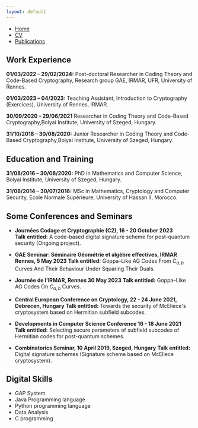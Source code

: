 ```yaml
---
layout: default
---
```


<div class="navbar">
  <ul>
    <li><a href="./index.html">Home</a></li>
    <li><a href="./cv.html" class="active">CV</a></li>
    <!--li><a href="./research.html">Research</a></li-->
    <li><a href="./publications.html">Publications</a></li>
    <!--li><a href="./teaching.html">Teaching</a></li-->
  </ul>
</div>



## Work Experience

 **01/03/2022 – 29/02/2024:** Post-doctoral Researcher in Coding Theory and Code-Based Cryptography, Research group GAE, IRMAR, UFR,  University of Rennes.

 **01/03/2023 – 04/2023:** Teaching Assistant, Introduction to Cryptography (Exercices), University of Rennes, IRMAR.

 **30/09/2020 – 29/06/2021** Researcher in Coding Theory and Code-Based Cryptography,Bolyai Institute, University of Szeged, Hungary. 

 **31/10/2018 – 30/08/2020:** Junior Researcher in Coding Theory and Code-Based Cryptography,Bolyai Institute, University of Szeged, Hungary.

## Education and Training

 **31/08/2016 – 30/08/2020:** PhD in Mathematics and Computer Science, Bolyai Institute, University of Szeged, Hungary.

 **31/08/2014 – 30/07/2016:** MSc in Mathematics, Cryptology and Computer Security, Ecole Normale Supérieure, University of Hassan II, Morocco.


## Some Conferences and Seminars

- **Journées Codage et Cryptographie (C2), 16 - 20 October 2023**   
**Talk entitled:** A code-based digital signature scheme for post-quantum security (Ongoing project).

- **GAE Seminar: Séminaire Géométrie et algèbre effectives, IRMAR Rennes, 5 May 2023**
**Talk entitled:** Goppa–Like AG Codes From $C_{a,b}$ Curves And Their Behaviour Under Squaring Their Duals.

- **Journée de l’IRMAR, Rennes 30 May 2023**
**Talk entitled:** Goppa–Like AG Codes On $C_{a,b}$ Curves.

- **Central European Conference on Cryptology, 22 - 24 June 2021, Debrecen, Hungary**
**Talk entitled:** Towards the security of McEliece's cryptosystem based on Hermitian subfield subcodes.
  
- **Developments in Computer Science Conference 16 - 18 June 2021**
**Talk entitled:** Selecting secure parameters of subfield subcodes of Hermitian codes for post-quantum schemes.

- **Combinatorics Seminar, 10 April 2019, Szeged, Hungary**
**Talk entitled:** Digital signature schemes (Signature scheme based on McEliece cryptosystem).


## Digital Skills

- GAP System
- Java Programming language
- Python programming language
- Data Analysis
- C programming